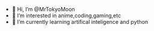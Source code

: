 - 👋 Hi, I’m @MrTokyoMoon
- 👀 I’m interested in anime,coding,gaming,etc
- 🌱 I’m currently learning artifical inteligence and python


<!---
MrTokyoMoon/MrTokyoMoon is a ✨ special ✨ repository because its `README.md` (this file) appears on your GitHub profile.
You can click the Preview link to take a look at your changes.
--->
